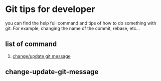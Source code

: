 # Git tips for developer

you can find the help full command and tips of how to do something with git. For example, changing the name of the commit, rebase, etc...

## list of command

1.  [change/update git message](#change-update-git-message)

## change-update-git-message

```sh

```
